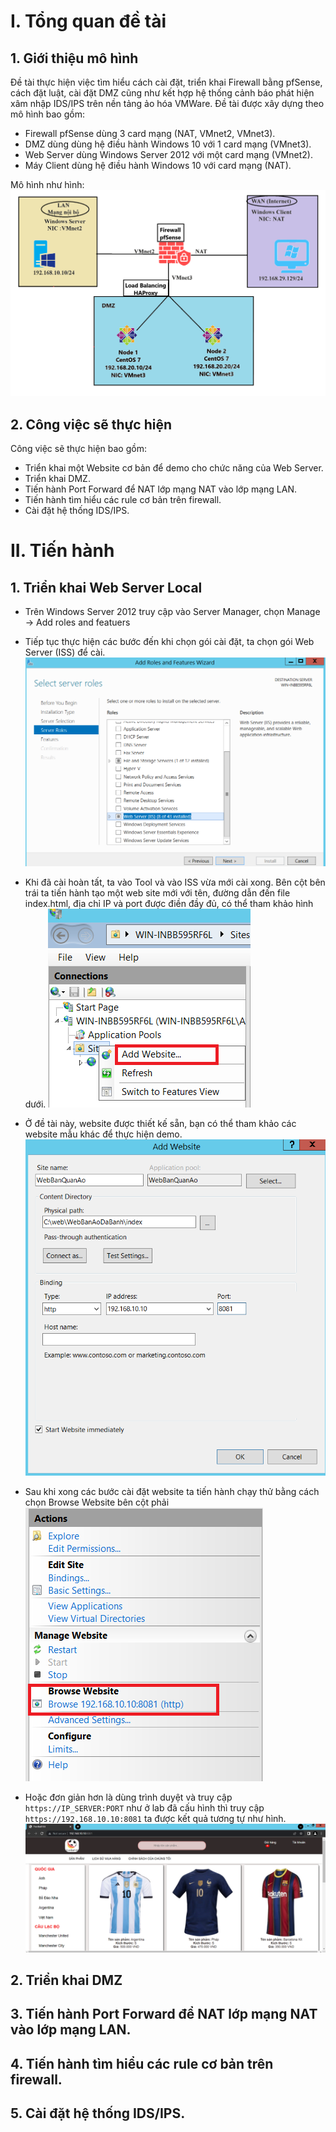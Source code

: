 #  I. Tổng quan đề tài
## 1. Giới thiệu mô hình
Đề tài thực hiện việc tìm hiểu cách cài đặt, triển khai Firewall bằng pfSense, cách đặt luật, cài đặt DMZ cũng như kết hợp hệ thống cảnh báo phát hiện xâm nhập IDS/IPS trên nền tảng ảo hóa VMWare. Đề tài được xây dựng theo mô hình bao gồm:
* Firewall pfSense dùng 3 card mạng (NAT, VMnet2, VMnet3).
* DMZ dùng dùng hệ điều hành Windows 10 với 1 card mạng (VMnet3).
* Web Server dùng Windows Server 2012 với một card mạng (VMnet2).
* Máy Client dùng hệ điều hành Windows 10 với card mạng (NAT).

Mô hình như hình:
 ![alt](/img/topology.png)
## 2. Công việc sẽ thực hiện
Công việc sẽ thực hiện bao gồm:
* Triển khai một Website cơ bản để demo cho chức năng của Web Server.
* Triển khai DMZ.
* Tiến hành Port Forward để NAT lớp mạng NAT vào lớp mạng LAN.
* Tiến hành tìm hiểu các rule cơ bản trên firewall.
* Cài đặt hệ thống IDS/IPS.
# II. Tiến hành
## 1. Triển khai Web Server Local
* Trên Windows Server 2012 truy cập vào Server Manager, chọn Manage -> Add roles and featuers
* Tiếp tục thực hiện các bước đến khi chọn gói cài đặt, ta chọn gói Web Server (ISS) để cài.
![alt](/img/b1.png)

* Khi đã cài hoàn tất, ta vào Tool và vào ISS vừa mới cài xong. Bên cột bên trái ta tiến hành tạo một web site mới với tên, đường dẫn đến file index.html, địa chỉ IP và port được điền đầy đủ, có thể tham khảo hình dưới.
![alt](/img/b2.png)

* Ở đề tài này, website được thiết kế sẵn, bạn có thể tham khảo các website mẫu khác để thực hiện demo.
![alt](/img/b3.png)

* Sau khi xong các bước cài đặt website ta tiến hành chạy thử bằng cách chọn Browse Website bên cột phải
![alt](/img/b4.png)

 * Hoặc đơn giản hơn là dùng trình duyệt và truy cập `https://IP_SERVER:PORT` như ở lab đã cấu hình thì truy cập `https://192.168.10.10:8081` ta được kết quả tương tự như hình.
 ![alt](/img/b5.png)

## 2. Triển khai DMZ
## 3. Tiến hành Port Forward để NAT lớp mạng NAT vào lớp mạng LAN.
## 4. Tiến hành tìm hiểu các rule cơ bản trên firewall.
## 5. Cài đặt hệ thống IDS/IPS.